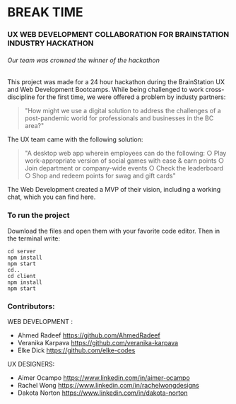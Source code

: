 # BREAK TIME
### UX WEB DEVELOPMENT COLLABORATION FOR BRAINSTATION INDUSTRY HACKATHON
###### Our team was crowned the winner of the hackathon

This project was made for a 24 hour hackathon during the BrainStation UX and Web Development Bootcamps. 
While being challenged to work cross-discipline for the first time, we were offered a problem by industy partners: 
>"How might we use a digital solution to address the challenges of a post-pandemic world for professionals and businesses in the BC area?"

The UX team came with the following solution:
>"A desktop web app wherein employees can do the following:
○ Play work-appropriate version of social games with ease & earn points
○ Join department or company-wide events
○ Check the leaderboard
○ Shop and redeem points for swag and gift cards"

The Web Development created a MVP of their vision, including a working chat, which you can find here.

### To run the project

Download the files and open them with your favorite code editor.
Then in the terminal write: 
```
cd server
npm install
npm start
cd..
cd client
npm install
npm start

```

### Contributors:
WEB DEVELOPMENT : 

- Ahmed Radeef https://github.com/AhmedRadeef
- Veranika Karpava https://github.com/veranika-karpava
- Elke Dick https://github.com/elke-codes

UX DESIGNERS:
- Aimer Ocampo https://www.linkedin.com/in/aimer-ocampo
- Rachel Wong https://www.linkedin.com/in/rachelwongdesigns
- Dakota Norton https://www.linkedin.com/in/dakota-norton

